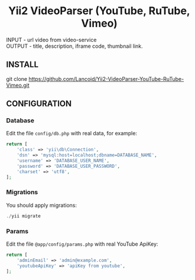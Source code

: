<p align="center">
    <h1 align="center">Yii2 VideoParser (YouTube, RuTube, Vimeo)</h1>
</p>
<p>
    INPUT - url video from video-service<br>
    OUTPUT - title, description, iframe code, thumbnail link.
</p>

INSTALL
-------------
git clone https://github.com/Lancoid/Yii2-VideoParser-YouTube-RuTube-Vimeo.git


CONFIGURATION
-------------

### Database
Edit the file `config/db.php` with real data, for example:

```php
return [
    'class' => 'yii\db\Connection',
    'dsn' => 'mysql:host=localhost;dbname=DATABASE_NAME',
    'username' => 'DATABASE_USER_NAME',
    'password' => 'DATABASE_USER_PASSWORD',
    'charset' => 'utf8',
];
```
### Migrations
You should apply migrations:
```php
./yii migrate
```

### Params
Edit the file `@app/config/params.php` with real YouTube ApiKey:

```php
return [
    'adminEmail' => 'admin@example.com',
	'youtubeApiKey' => 'apiKey from youtube',
];
```
